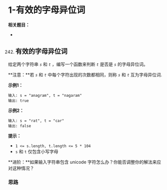 # 1-有效的字母异位词

**相关题目：**

- [242.有效的字母异位词]: #有效的字母异位词

  

242. ## 有效的字母异位词

给定两个字符串 *`s`* 和 *`t`* ，编写一个函数来判断 *`t`* 是否是 *`s`* 的字母异位词。

**注意：**若 *`s`* 和 *`t`* 中每个字符出现的次数都相同，则称 *`s`* 和 *`t`* 互为字母异位词.

**示例1：**

```
输入: s = "anagram", t = "nagaram"
输出: true
```

**示例2：**

```
输入: s = "rat", t = "car"
输出: false
```



**提示：**

- `1 <= s.length, t.length <= 5 * 104`
- `s` 和 `t` 仅包含小写字母

**进阶：**如果输入字符串包含 unicode 字符怎么办？你能否调整你的解法来应对这种情况？



### 思路


